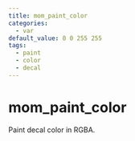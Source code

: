 ```yaml
---
title: mom_paint_color
categories:
  - var
default_value: 0 0 255 255
tags:
  - paint
  - color
  - decal
---
```


# mom_paint_color

Paint decal color in RGBA.
